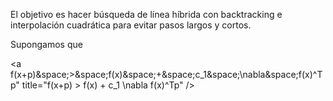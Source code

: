 El objetivo es hacer búsqueda de línea híbrida con backtracking e interpolación cuadrática para evitar pasos largos y cortos.

Supongamos que 

<a f(x&plus;p)&space;>&space;f(x)&space;&plus;&space;c_1&space;\nabla&space;f(x)^Tp" title="f(x+p) > f(x) + c_1 \nabla f(x)^Tp" /></a>

